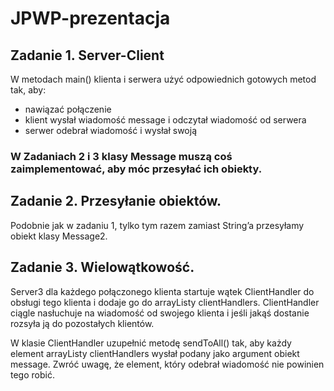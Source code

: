 # JPWP-prezentacja

## Zadanie 1. Server-Client
W metodach main() klienta i serwera użyć odpowiednich gotowych metod tak, aby:
* nawiązać połączenie
* klient wysłał wiadomość message i odczytał wiadomość od serwera
* serwer odebrał wiadomość i wysłał swoją 


### W Zadaniach 2 i 3 klasy Message muszą coś zaimplementować, aby móc przesyłać ich obiekty.


## Zadanie 2. Przesyłanie obiektów.

Podobnie jak w zadaniu 1, tylko tym razem zamiast String’a przesyłamy obiekt klasy Message2.

## Zadanie 3. Wielowątkowość. 

Server3 dla każdego połączonego klienta startuje wątek ClientHandler do obsługi tego klienta i dodaje go do arrayListy clientHandlers. ClientHandler ciągle nasłuchuje na wiadomość od swojego klienta i jeśli jakąś dostanie rozsyła ją do pozostałych klientów.

W klasie ClientHandler uzupełnić metodę sendToAll() tak, aby każdy element arrayListy clientHandlers wysłał podany jako argument obiekt message. Zwróć uwagę, że element, który odebrał wiadomość nie powinien tego robić.
